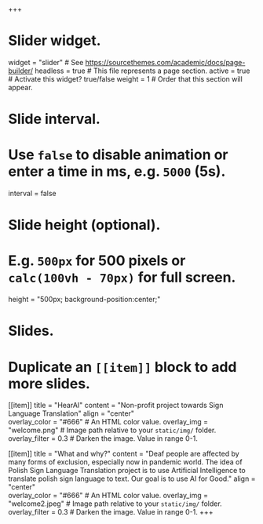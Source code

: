 +++
# Slider widget.
widget = "slider"  # See https://sourcethemes.com/academic/docs/page-builder/
headless = true  # This file represents a page section.
active = true  # Activate this widget? true/false
weight = 1  # Order that this section will appear.

# Slide interval.
# Use `false` to disable animation or enter a time in ms, e.g. `5000` (5s).
interval = false

# Slide height (optional).
# E.g. `500px` for 500 pixels or `calc(100vh - 70px)` for full screen.
height = "500px; background-position:center;"

# Slides.
# Duplicate an `[[item]]` block to add more slides.
[[item]]
  title = "HearAI"
  content = "Non-profit project towards Sign Language Translation"
  align = "center"  
  overlay_color = "#666"  # An HTML color value.
  overlay_img = "welcome.png"  # Image path relative to your `static/img/` folder.
  overlay_filter = 0.3  # Darken the image. Value in range 0-1.

[[item]]
    title = "What and why?"
    content = "Deaf people are affected by many forms of exclusion, especially now in pandemic world. The idea of Polish Sign Language Translation project is to use Artificial Intelligence to translate polish sign language to text. Our goal is to use AI for Good."
    align = "center"  
    overlay_color = "#666"  # An HTML color value.
    overlay_img = "welcome2.jpeg"  # Image path relative to your `static/img/` folder.
    overlay_filter = 0.3  # Darken the image. Value in range 0-1.
+++
